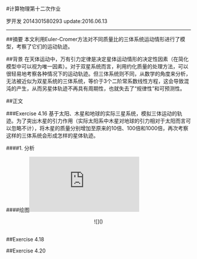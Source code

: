 #计算物理第十二次作业

   罗开发  2014301580293  update:2016.06.13
  
---------------

##摘要
本文利用Euler-Cromer方法对不同质量比的三体系统运动情形进行了模型，考察了它们的运动轨迹。

##背景
在天体运动中，万有引力定律是决定星体运动情形的决定性因素（在简化模型中可以视为唯一因素）。对于双星系统而言，利用约化质量的处理方法，可以很轻易地考察各种情况下的运动轨迹。但三体系统则不同，从数学的角度来分析，无法被近似为双星系统的三体系统，等价于3个二阶常系数线性方程，这会导致混沌的产生，从而另星体轨迹不再具有周期性，也就失去了“规律性”和可预测性。

##正文

###Exercise 4.16
基于太阳、木星和地球的实际三星系统，模拟三体运动的轨迹。为了突出木星的引力作用（实际太阳系中木星对地球的引力相对于太阳而言可以忽略不计），将木星的质量分别增加至原来的10倍、100倍和1000倍，再次考察这样的三体系统会形成怎样的星体轨迹。

####1. 分析

####绘图![戳我查看代码](https://github.com/luokaifa-whu/computationalphysics_N2014301580293/blob/master/Chapter-4/the%20codes%20of%20exercise%204.7%20.py)

<div align=center>![]()</div><br/>


##Exercise 4.18



##Exercise 4.20


